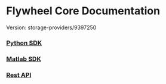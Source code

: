 # Flywheel Core Documentation
Version: storage-providers/9397250

### [Python SDK](python/)

### [Matlab SDK](matlab/)

### [Rest API](swagger/index.html)

